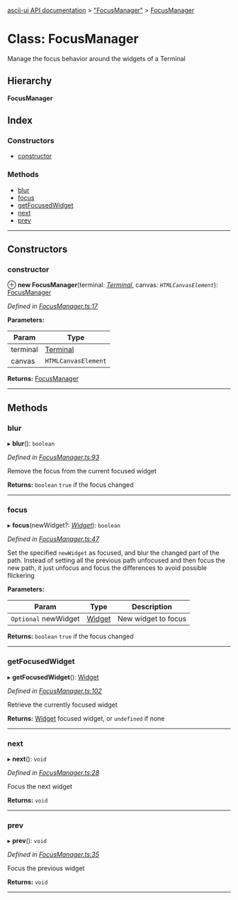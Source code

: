 [ascii-ui API documentation](../README.md) > ["FocusManager"](../modules/_focusmanager_.md) > [FocusManager](../classes/_focusmanager_.focusmanager.md)

# Class: FocusManager

Manage the focus behavior around the widgets of a Terminal

## Hierarchy

**FocusManager**

## Index

### Constructors

* [constructor](_focusmanager_.focusmanager.md#constructor)

### Methods

* [blur](_focusmanager_.focusmanager.md#blur)
* [focus](_focusmanager_.focusmanager.md#focus)
* [getFocusedWidget](_focusmanager_.focusmanager.md#getfocusedwidget)
* [next](_focusmanager_.focusmanager.md#next)
* [prev](_focusmanager_.focusmanager.md#prev)

---

## Constructors

<a id="constructor"></a>

###  constructor

⊕ **new FocusManager**(terminal: *[Terminal](_terminal_.terminal.md)*, canvas: *`HTMLCanvasElement`*): [FocusManager](_focusmanager_.focusmanager.md)

*Defined in [FocusManager.ts:17](https://github.com/danikaze/ascii-ui/blob/cfe4704/src/FocusManager.ts#L17)*

**Parameters:**

| Param | Type |
| ------ | ------ |
| terminal | [Terminal](_terminal_.terminal.md) |
| canvas | `HTMLCanvasElement` |

**Returns:** [FocusManager](_focusmanager_.focusmanager.md)

___

## Methods

<a id="blur"></a>

###  blur

▸ **blur**(): `boolean`

*Defined in [FocusManager.ts:93](https://github.com/danikaze/ascii-ui/blob/cfe4704/src/FocusManager.ts#L93)*

Remove the focus from the current focused widget

**Returns:** `boolean`
`true` if the focus changed

___
<a id="focus"></a>

###  focus

▸ **focus**(newWidget?: *[Widget](_widget_.widget.md)*): `boolean`

*Defined in [FocusManager.ts:47](https://github.com/danikaze/ascii-ui/blob/cfe4704/src/FocusManager.ts#L47)*

Set the specified `newWidget` as focused, and blur the changed part of the path. Instead of setting all the previous path unfocused and then focus the new path, it just unfocus and focus the differences to avoid possible flickering

**Parameters:**

| Param | Type | Description |
| ------ | ------ | ------ |
| `Optional` newWidget | [Widget](_widget_.widget.md) |  New widget to focus |

**Returns:** `boolean`
`true` if the focus changed

___
<a id="getfocusedwidget"></a>

###  getFocusedWidget

▸ **getFocusedWidget**(): [Widget](_widget_.widget.md)

*Defined in [FocusManager.ts:102](https://github.com/danikaze/ascii-ui/blob/cfe4704/src/FocusManager.ts#L102)*

Retrieve the currently focused widget

**Returns:** [Widget](_widget_.widget.md)
focused widget, or `undefined` if none

___
<a id="next"></a>

###  next

▸ **next**(): `void`

*Defined in [FocusManager.ts:28](https://github.com/danikaze/ascii-ui/blob/cfe4704/src/FocusManager.ts#L28)*

Focus the next widget

**Returns:** `void`

___
<a id="prev"></a>

###  prev

▸ **prev**(): `void`

*Defined in [FocusManager.ts:35](https://github.com/danikaze/ascii-ui/blob/cfe4704/src/FocusManager.ts#L35)*

Focus the previous widget

**Returns:** `void`

___

